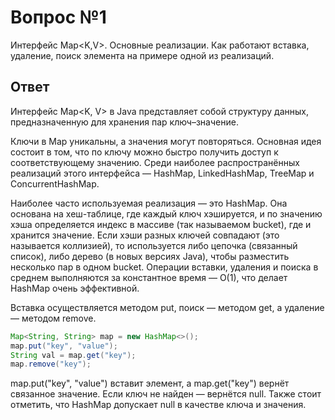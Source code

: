 # Вопрос №1

Интерфейс Map<K,V>. Основные реализации. Как работают вставка, удаление, поиск элемента на примере одной из реализаций.

## Ответ

Интерфейс Map<K, V> в Java представляет собой структуру данных, предназначенную для хранения пар ключ–значение. 

Ключи в Map уникальны, а значения могут повторяться. Основная идея состоит в том, что по ключу можно быстро получить доступ к соответствующему значению. Среди наиболее распространённых реализаций этого интерфейса — HashMap, LinkedHashMap, TreeMap и ConcurrentHashMap.

Наиболее часто используемая реализация — это HashMap. Она основана на хеш-таблице, где каждый ключ хэшируется, и по значению хэша определяется индекс в массиве (так называемом bucket), где и хранится значение. Если хэши разных ключей совпадают (это называется коллизией), то используется либо цепочка (связанный список), либо дерево (в новых версиях Java), чтобы разместить несколько пар в одном bucket. Операции вставки, удаления и поиска в среднем выполняются за константное время — O(1), что делает HashMap очень эффективной. 

Вставка осуществляется методом put, поиск — методом get, а удаление — методом remove. 

```java
Map<String, String> map = new HashMap<>();
map.put("key", "value");
String val = map.get("key");
map.remove("key");
```

map.put("key", "value") вставит элемент, а map.get("key") вернёт связанное значение. Если ключ не найден — вернётся null. Также стоит отметить, что HashMap допускает null в качестве ключа и значения.